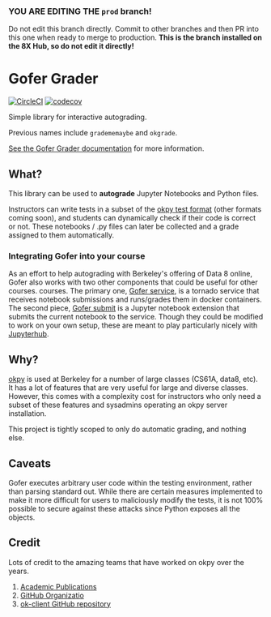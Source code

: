 ### YOU ARE EDITING THE `prod` branch!

Do not edit this branch directly. Commit to other branches and then PR into this one when ready to merge to production. **This is the branch installed on the 8X Hub, so do not edit it directly!**

# Gofer Grader

[![CircleCI](https://circleci.com/gh/data-8/Gofer-Grader/tree/master.svg?style=shield)](https://circleci.com/gh/data-8/Gofer-Grader/tree/master)
[![codecov](https://codecov.io/gh/data-8/Gofer-Grader/branch/master/graph/badge.svg)](https://codecov.io/gh/data-8/Gofer-Grader)

Simple library for interactive autograding.

Previous names include `gradememaybe` and `okgrade`.

[See the Gofer Grader documentation](http://okgrade.readthedocs.io/en/latest/) for more information.

## What?

This library can be used to **autograde** Jupyter Notebooks and
Python files.

Instructors can write tests in a subset of the [okpy test format](docs/ok-test-format.md)
(other formats coming soon), and students can dynamically check if their
code is correct or not. These notebooks / .py files can later
be collected and a grade assigned to them automatically.

### Integrating Gofer into your course

As an effort to help autograding with Berkeley's offering of Data 8 online,
Gofer also works with two other components that could be useful for other
courses. courses. The primary one, [Gofer service](https://github.com/data-8/gofer_service),
is a tornado service that receives notebook submissions and runs/grades them in
docker containers. The second piece, [Gofer submit](https://github.com/data-8/gofer_submit)
is a Jupyter notebook extension that submits the current notebook to the
service. Though they could be modified to work on your own setup, these are
meant to play particularly nicely with
[Jupyterhub](https://github.com/jupyterhub/jupyterhub).

## Why?

[okpy](http://okpy.org/) is used at Berkeley for a number of large
classes (CS61A, data8, etc). It has a lot of features that are
very useful for large and diverse classes.
However, this comes with a complexity cost for instructors who only
need a subset of these features and sysadmins operating an okpy server
installation.

This project is tightly scoped to only do automatic grading, and nothing
else.

## Caveats

Gofer executes arbitrary user code within the testing environment, rather than
parsing standard out. While there are certain measures implemented to make it
more difficult for users to maliciously modify the tests, it is not 100%
possible to secure against these attacks since Python exposes all the objects.

## Credit

Lots of credit to the amazing teams that have worked on okpy over the
years.

1. [Academic Publications](https://okpy.org/about/publications/)
2. [GitHub Organizatio](https://github.com/okpy)
3. [ok-client GitHub repository](https://github.com/Cal-CS-61A-Staff/ok-client)
